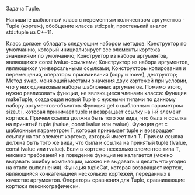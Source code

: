Задача Tuple.

Напишите шаблонный класс с переменным количеством аргументов - Tuple (кортеж), обобщение класса std::pair, простенький аналог std::tuple из С++11.

Класс должен обладать следующим набором методов:
Конструктор по умолчанию, который инициализирует все элементы кортежа значениями по умолчанию;
Конструктор из набора аргументов, являющихся const lvalue-ссылками;
Конструктор из набора аргументов, являющихся универсальными ссылками;
Конструкторы копирования и перемещения, операторы присваивания (copy и move), деструктор;
Метод swap, меняющий местами значения двух кортежей при условии, что у них одинаковые наборы шаблонных аргументов.
Помимо этого, нужно реализовать функции, не являющиеся членами класса:
Функция makeTuple, создающая новый Tuple с нужными типами по данному набору аргументов-объектов.
Функция get с шаблонным параметром size_t i, которая принимает tuple и возвращает ссылку на i-й элемент кортежа. Причем ссылка должна быть того же вида, что была и ссылка на принятый tuple (lvalue, const lvalue или rvalue).
Функция get с шаблонным параметром T, которая принимает tuple и возвращает ссылку на тот элемент кортежа, который имеет тип T. Причем ссылка должна быть того же вида, что была и ссылка на принятый tuple (lvalue, const lvalue или rvalue). Если в кортеже несколько элементов типа T, никаких требований на поведение функции не налагается (можно выдавать ошибку компиляции, можно не выдавать и делать что угодно на этапе выполнения).
Функция tupleCat, которая возвращает кортеж, являющийся конкатенацией нескольких кортежей, переданных в качестве аргументов.
Операторы сравнения для Tuple, сравнивающие кортежи лексикографически.


